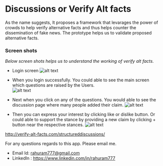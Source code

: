 # Discussions or Verify Alt facts
As the name suggests, It proposes a framework that levarages the power of crowds to help verify alternative facts and thus helps counter the dissemination of fake news. The prototype helps us to validate proposed alternative facts.


### Screen shots
*Below screen shots helps us to understand the working of verify alt facts.*
  -  Login screen
![alt text](https://github.com/rahuram777/Discussions/blob/master/Discussions/Screenshots/Discussions1.png)

  -  When you login successfully. You could able to see the main screen which questions are raised by the Users.  
![alt text](https://github.com/rahuram777/Discussions/blob/master/Discussions/Screenshots/Discussions2.png)

-  Next when you click on any of the questions. You would able to see the discussion page where many people added their claim. 
![alt text](https://github.com/rahuram777/Discussions/blob/master/Discussions/Screenshots/Discussions3.png)
  - Then you can express your interest by clicking like or dislike button. Or could able to support the stance by providing a new claim by clicking + button near the respective stances. 
![alt text](https://github.com/rahuram777/Discussions/blob/master/Discussions/Screenshots/Discussions4.png)



http://verify-alt-facts.com/structureddiscussions/


For any questions regards to this app. Please email me.
  - Email Id: rahuram777@gmail.com 
  - LinkedIn : https://www.linkedin.com/in/rahuram777
